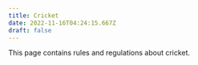 ```yaml
---
title: Cricket
date: 2022-11-16T04:24:15.667Z
draft: false
---
```


This page contains rules and regulations about cricket.
